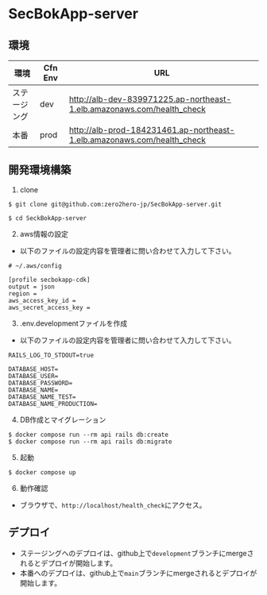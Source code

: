# SecBokApp-server

## 環境
| 環境 | Cfn Env | URL |
| ---- | ----- | ----- |
| ステージング | dev | http://alb-dev-839971225.ap-northeast-1.elb.amazonaws.com/health_check |
| 本番 | prod | http://alb-prod-184231461.ap-northeast-1.elb.amazonaws.com/health_check |

## 開発環境構築
1. clone
```
$ git clone git@github.com:zero2hero-jp/SecBokApp-server.git

$ cd SeckBokApp-server
```

2. aws情報の設定
- 以下のファイルの設定内容を管理者に問い合わせて入力して下さい。
```
# ~/.aws/config

[profile secbokapp-cdk]
output = json
region = 
aws_access_key_id = 
aws_secret_access_key = 
```

3. .env.developmentファイルを作成
- 以下のファイルの設定内容を管理者に問い合わせて入力して下さい。
```
RAILS_LOG_TO_STDOUT=true

DATABASE_HOST=
DATABASE_USER=
DATABASE_PASSWORD=
DATABASE_NAME=
DATABASE_NAME_TEST=
DATABASE_NAME_PRODUCTION=
```

4. DB作成とマイグレーション
```
$ docker compose run --rm api rails db:create
$ docker compose run --rm api rails db:migrate
```

5. 起動
```
$ docker compose up
```

6. 動作確認
- ブラウザで、`http://localhost/health_check`にアクセス。

## デプロイ
- ステージングへのデプロイは、github上で`development`ブランチにmergeされるとデプロイが開始します。
- 本番へのデプロイは、github上で`main`ブランチにmergeされるとデプロイが開始します。
